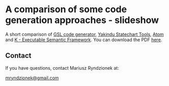 A comparison of some code generation approaches - slideshow
===========================================================

A short comparison of [GSL code generator](https://github.com/imatix/gsl), [Yakindu Statechart Tools](http://statecharts.org/), [Atom](https://github.com/tomahawkins/atom) and [K - Executable Semantic Framework](http://www.kframework.org/index.php/Main_Page).
You can download the PDF [here](https://github.com/mryndzionek/code_gen_slides/releases/download/v0.0.1/code_gen.pdf).

Contact
-------
If you have questions, contact Mariusz Ryndzionek at:

<mryndzionek@gmail.com>
